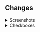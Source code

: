 ## Changes

<!-- A clear and detailed description of the changes that you have done -->

<details>
<summary>Screenshots</summary>
<!-- 
  Screenshots of the code running (if applicable)
  Including these screenshots will assist the reviewing and speeding up the process
-->

</details>

<details>
<summary>Checkboxes</summary>

- [x] I've added new features. (methods or parameters)
- [ ] I've added jsdoc and typings.
- [ ] I've fixed bug. (_optional_ you can mention a issue if there is one)
- [ ] I've corrected the spelling in README, documentation, etc.
- [ ] I've tested my code. (`npm run tests`)
- [ ] I've check for issues. (`npm run eslint`)
- [ ] I've fixed my formatting. (`npm run prettier`)

</details>